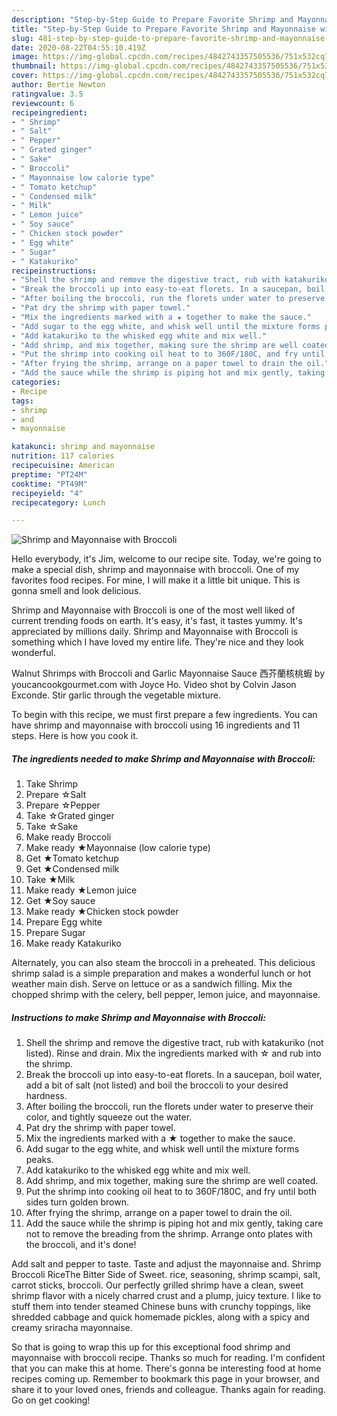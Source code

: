 ```yaml
---
description: "Step-by-Step Guide to Prepare Favorite Shrimp and Mayonnaise with Broccoli"
title: "Step-by-Step Guide to Prepare Favorite Shrimp and Mayonnaise with Broccoli"
slug: 481-step-by-step-guide-to-prepare-favorite-shrimp-and-mayonnaise-with-broccoli
date: 2020-08-22T04:55:10.419Z
image: https://img-global.cpcdn.com/recipes/4842743357505536/751x532cq70/shrimp-and-mayonnaise-with-broccoli-recipe-main-photo.jpg
thumbnail: https://img-global.cpcdn.com/recipes/4842743357505536/751x532cq70/shrimp-and-mayonnaise-with-broccoli-recipe-main-photo.jpg
cover: https://img-global.cpcdn.com/recipes/4842743357505536/751x532cq70/shrimp-and-mayonnaise-with-broccoli-recipe-main-photo.jpg
author: Bertie Newton
ratingvalue: 3.5
reviewcount: 6
recipeingredient:
- " Shrimp"
- " Salt"
- " Pepper"
- " Grated ginger"
- " Sake"
- " Broccoli"
- " Mayonnaise low calorie type"
- " Tomato ketchup"
- " Condensed milk"
- " Milk"
- " Lemon juice"
- " Soy sauce"
- " Chicken stock powder"
- " Egg white"
- " Sugar"
- " Katakuriko"
recipeinstructions:
- "Shell the shrimp and remove the digestive tract, rub with katakuriko (not listed). Rinse and drain. Mix the ingredients marked with ☆ and rub into the shrimp."
- "Break the broccoli up into easy-to-eat florets. In a saucepan, boil water, add a bit of salt (not listed) and boil the broccoli to your desired hardness."
- "After boiling the broccoli, run the florets under water to preserve their color, and tightly squeeze out the water."
- "Pat dry the shrimp with paper towel."
- "Mix the ingredients marked with a ★ together to make the sauce."
- "Add sugar to the egg white, and whisk well until the mixture forms peaks."
- "Add katakuriko to the whisked egg white and mix well."
- "Add shrimp, and mix together, making sure the shrimp are well coated."
- "Put the shrimp into cooking oil heat to to 360F/180C, and fry until both sides turn golden brown."
- "After frying the shrimp, arrange on a paper towel to drain the oil."
- "Add the sauce while the shrimp is piping hot and mix gently, taking care not to remove the breading from the shrimp. Arrange onto plates with the broccoli, and it&#39;s done!"
categories:
- Recipe
tags:
- shrimp
- and
- mayonnaise

katakunci: shrimp and mayonnaise 
nutrition: 117 calories
recipecuisine: American
preptime: "PT24M"
cooktime: "PT49M"
recipeyield: "4"
recipecategory: Lunch

---
```



![Shrimp and Mayonnaise with Broccoli](https://img-global.cpcdn.com/recipes/4842743357505536/751x532cq70/shrimp-and-mayonnaise-with-broccoli-recipe-main-photo.jpg)

Hello everybody, it's Jim, welcome to our recipe site. Today, we're going to make a special dish, shrimp and mayonnaise with broccoli. One of my favorites food recipes. For mine, I will make it a little bit unique. This is gonna smell and look delicious.

Shrimp and Mayonnaise with Broccoli is one of the most well liked of current trending foods on earth. It's easy, it's fast, it tastes yummy. It's appreciated by millions daily. Shrimp and Mayonnaise with Broccoli is something which I have loved my entire life. They're nice and they look wonderful.

Walnut Shrimps with Broccoli and Garlic Mayonnaise Sauce 西芥蘭核桃蝦 by youcancookgourmet.com with Joyce Ho. Video shot by Colvin Jason Exconde. Stir garlic through the vegetable mixture.


To begin with this recipe, we must first prepare a few ingredients. You can have shrimp and mayonnaise with broccoli using 16 ingredients and 11 steps. Here is how you cook it.

<!--inarticleads1-->

##### The ingredients needed to make Shrimp and Mayonnaise with Broccoli:

1. Take  Shrimp
1. Prepare  ☆Salt
1. Prepare  ☆Pepper
1. Take  ☆Grated ginger
1. Take  ☆Sake
1. Make ready  Broccoli
1. Make ready  ★Mayonnaise (low calorie type)
1. Get  ★Tomato ketchup
1. Get  ★Condensed milk
1. Take  ★Milk
1. Make ready  ★Lemon juice
1. Get  ★Soy sauce
1. Make ready  ★Chicken stock powder
1. Prepare  Egg white
1. Prepare  Sugar
1. Make ready  Katakuriko


Alternately, you can also steam the broccoli in a preheated. This delicious shrimp salad is a simple preparation and makes a wonderful lunch or hot weather main dish. Serve on lettuce or as a sandwich filling. Mix the chopped shrimp with the celery, bell pepper, lemon juice, and mayonnaise. 

<!--inarticleads2-->

##### Instructions to make Shrimp and Mayonnaise with Broccoli:

1. Shell the shrimp and remove the digestive tract, rub with katakuriko (not listed). Rinse and drain. Mix the ingredients marked with ☆ and rub into the shrimp.
1. Break the broccoli up into easy-to-eat florets. In a saucepan, boil water, add a bit of salt (not listed) and boil the broccoli to your desired hardness.
1. After boiling the broccoli, run the florets under water to preserve their color, and tightly squeeze out the water.
1. Pat dry the shrimp with paper towel.
1. Mix the ingredients marked with a ★ together to make the sauce.
1. Add sugar to the egg white, and whisk well until the mixture forms peaks.
1. Add katakuriko to the whisked egg white and mix well.
1. Add shrimp, and mix together, making sure the shrimp are well coated.
1. Put the shrimp into cooking oil heat to to 360F/180C, and fry until both sides turn golden brown.
1. After frying the shrimp, arrange on a paper towel to drain the oil.
1. Add the sauce while the shrimp is piping hot and mix gently, taking care not to remove the breading from the shrimp. Arrange onto plates with the broccoli, and it&#39;s done!


Add salt and pepper to taste. Taste and adjust the mayonnaise and. Shrimp Broccoli RiceThe Bitter Side of Sweet. rice, seasoning, shrimp scampi, salt, carrot sticks, broccoli. Our perfectly grilled shrimp have a clean, sweet shrimp flavor with a nicely charred crust and a plump, juicy texture. I like to stuff them into tender steamed Chinese buns with crunchy toppings, like shredded cabbage and quick homemade pickles, along with a spicy and creamy sriracha mayonnaise. 

So that is going to wrap this up for this exceptional food shrimp and mayonnaise with broccoli recipe. Thanks so much for reading. I'm confident that you can make this at home. There's gonna be interesting food at home recipes coming up. Remember to bookmark this page in your browser, and share it to your loved ones, friends and colleague. Thanks again for reading. Go on get cooking!
